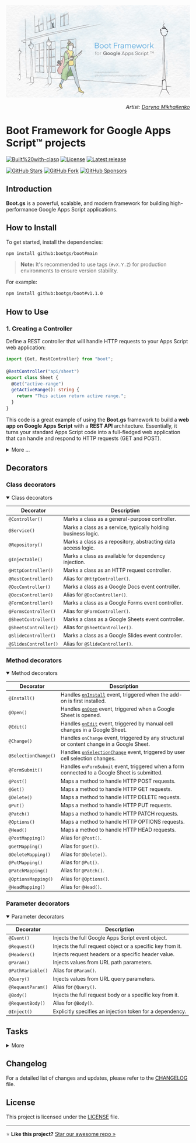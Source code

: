 <a name="top"></a>

![Project banner for Google Apps Script Boot Framework](docs/assets/images/banner-1280x640.JPG)

<p align="right">
  <i>Artist: <a href="https://darynamikhailenko.com/?utm_source=github&utm_medium=readme&utm_campaign=apps-script-boot&utm_content=banner-artist-credit" title="Portfolio of Daryna Mikhailenko, the artist">Daryna Mikhailenko</a></i>
</p>

# Boot Framework for Google Apps Script™ projects

[![Built%20with-clasp](https://img.shields.io/badge/Built%20with-clasp-4285f4.svg)](https://github.com/google/clasp)
[![License](https://img.shields.io/github/license/bootgs/boot?label=License)](LICENSE)
[![Latest release](https://img.shields.io/github/v/release/bootgs/boot?label=Release)](https://github.com/bootgs/boot/releases)

[![GitHub Stars](https://img.shields.io/github/stars/bootgs/boot?style=social)](https://github.com/bootgs/boot/stargazers)
[![GitHub Fork](https://img.shields.io/github/forks/bootgs/boot?style=social)](https://github.com/bootgs/boot/forks)
[![GitHub Sponsors](https://img.shields.io/github/sponsors/MaksymStoianov?style=social&logo=github)](https://github.com/sponsors/MaksymStoianov)

## Introduction

**Boot.gs** is a powerful, scalable, and modern framework for building high-performance Google Apps Script applications.

## How to Install

To get started, install the dependencies:

```bash
npm install github:bootgs/boot#main
```

> **Note:** It's recommended to use tags (`#vX.Y.Z`) for production environments to ensure version stability.

For example:

```bash
npm install github:bootgs/boot#v1.1.0
```

## How to Use

### 1. Creating a Controller

Define a REST controller that will handle HTTP requests to your Apps Script web application:

```TypeScript
import {Get, RestController} from "boot";

@RestController("api/sheet")
export class Sheet {
  @Get("active-range")
  getActiveRange(): string {
    return "This action return active range.";
  }
}
```

This code is a great example of using the **Boot.gs** framework to build a **web app on Google Apps Script** with
a **REST API** architecture. Essentially, it turns your standard Apps Script code into a full-fledged web application
that can handle and respond to HTTP requests (GET and POST).

<details><summary>More ...</summary>

#### Why is this needed?

Google Apps Script has simple `doGet` and `doPost` functions for handling web requests, but they're quite basic. To
build a
more complex application with multiple API endpoints, you'd have to write a lot of manual routing logic. This can
quickly become clunky and difficult to manage.

**Boot.gs** solves this problem by providing decorators (`@RestController`, `@Get`) and automated routing. This
allows
you to structure your code in a way that is common in modern web frameworks like Express.js or NestJS.

The result is code that is more organized, readable, and scalable.

```TypeScript
import {App, Newable, Get, RestController} from "boot";

/**
 * This JSDoc comment describes the `doGet` function.
 * It's the standard handler for GET requests in Google Apps Script.
 *
 * @param   event The GET request event object, containing request information.
 * @returns The result of the request processing, usually HTML content or JSON.
 */
// The `doGet` function is a mandatory entry point for web app GET requests.
export function doGet(event: GoogleAppsScript.Events.DoGet) {
  // Defines an array of controllers that the application will use.
  // In this case, only the `Sheet` class is used.
  const controllers: Newable[] = [Sheet];

  // Defines an array of providers (services) that will be available for injection.
  // There are no providers in this example.
  const providers: Newable[] = [];

  // Creates an application instance, passing it the list of controllers and providers.
  const app = App.create({
    controllers,
    providers
  });

  // Delegates the processing of the GET request to the created application instance.
  return app.doGet(event);
}

/**
 * This JSDoc comment describes the `doPost` function.
 * It's the standard handler for POST requests in Google Apps Script.
 *
 * @param event The POST request event object.
 * @returns The result of the request processing.
 */
// The `doPost` function is the entry point for web app POST requests.
export function doPost(event: GoogleAppsScript.Events.DoPost) {
  // Defines controllers for POST requests (same logic as for `doGet`).
  const controllers: Newable[] = [Sheet];

  // Defines providers (none here).
  const providers: Newable[] = [];

  // Creates an application instance.
  const app = App.create({
    controllers,
    providers
  });

  // Delegates the processing of the POST request to the application.
  return app.doPost(event);
}

/**
 * This JSDoc comment describes the `Sheet` class.
 * It acts as a REST controller for handling API requests.
 */
// The `@RestController` decorator declares this class as a controller and sets the base path to "api/sheet".
@RestController("api/sheet")
export class Sheet {
  /**
   * This JSDoc comment describes the `getActiveRange` method.
   * It is a handler for a GET request.
   */
  // The `@Get` decorator marks this method as a GET request handler and sets the endpoint path to "active-range".
  // The full path to this endpoint will be "api/sheet/active-range".
  @Get("active-range")
  // The method signature: it takes no arguments and returns a string.
  getActiveRange(): string {
    // The return value of the method.
    return "This action return active range.";
  }
}
```

#### How does it work?

The process is built on two key parts:

1. Entry Points (`doGet` and `doPost`): These are the only functions that Google Apps Script calls when it receives a
   web
   request. Instead of processing requests directly, they act as a "gateway." They initialize the application (
   `App.create`)
   with its controllers and then delegate all further processing to the framework's core handler.

2. Controllers (`@RestController`): The Sheet class is your controller. The `@RestController("api/sheet")` decorator
   tells
   the
   framework that this class will handle all requests starting with the `/api/sheet` path. The methods within this
   class (
   `getActiveRange`) become your endpoints. The `@Get("active-range")` decorator specifies that the method should handle
   GET
   requests to the `/api/sheet/active-range` path.

So, when a GET request comes in for `https://script.google.com/macros/s/.../exec?path=/api/sheet/active-range`, Apps
Script
calls `doGet`, which then passes the request to the framework. The framework parses the URL, finds the matching
controller (`Sheet`) and method (`getActiveRange`), executes it, and returns the result as an HTTP response.

This approach completely separates your request handling logic from the low-level details of Apps Script, making your
code **clean**, **modular**, and **maintainable**.

</details>

## Decorators

### Class decorators

<details open><summary>Class decorators</summary>

| Decorator             | Description                                                   |
|-----------------------|---------------------------------------------------------------|
| `@Controller()`       | Marks a class as a general-purpose controller.                |
| `@Service()`          | Marks a class as a service, typically holding business logic. |
| `@Repository()`       | Marks a class as a repository, abstracting data access logic. |
| `@Injectable()`       | Marks a class as available for dependency injection.          |
| `@HttpController()`   | Marks a class as an HTTP request controller.                  |
| `@RestController()`   | Alias for `@HttpController()`.                                |
| `@DocController()`    | Marks a class as a Google Docs event controller.              |
| `@DocsController()`   | Alias for `@DocController()`.                                 |
| `@FormController()`   | Marks a class as a Google Forms event controller.             |
| `@FormsController()`  | Alias for `@FormController()`.                                |
| `@SheetController()`  | Marks a class as a Google Sheets event controller.            |
| `@SheetsController()` | Alias for `@SheetController()`.                               |
| `@SlideController()`  | Marks a class as a Google Slides event controller.            |
| `@SlidesController()` | Alias for `@SlideController()`.                               |

</details>

### Method decorators

<details open><summary>Method decorators</summary>

| Decorator            | Description                                                                                                                                                  |
|----------------------|--------------------------------------------------------------------------------------------------------------------------------------------------------------|
| `@Install()`         | Handles [`onInstall`](https://developers.google.com/apps-script/guides/triggers#oninstalle) event, triggered when the add-on is first installed.             |
| `@Open()`            | Handles [`onOpen`](https://developers.google.com/apps-script/guides/triggers#onopene) event, triggered when a Google Sheet is opened.                        |
| `@Edit()`            | Handles [`onEdit`](https://developers.google.com/apps-script/guides/triggers#onedite) event, triggered by manual cell changes in a Google Sheet.             |
| `@Change()`          | Handles `onChange` event, triggered by any structural or content change in a Google Sheet.                                                                   |
| `@SelectionChange()` | Handles [`onSelectionChange`](https://developers.google.com/apps-script/guides/triggers#onselectionchangee) event, triggered by user cell selection changes. |
| `@FormSubmit()`      | Handles `onFormSubmit` event, triggered when a form connected to a Google Sheet is submitted.                                                                |
| `@Post()`            | Maps a method to handle HTTP POST requests.                                                                                                                  |
| `@Get()`             | Maps a method to handle HTTP GET requests.                                                                                                                   |
| `@Delete()`          | Maps a method to handle HTTP DELETE requests.                                                                                                                |
| `@Put()`             | Maps a method to handle HTTP PUT requests.                                                                                                                   |
| `@Patch()`           | Maps a method to handle HTTP PATCH requests.                                                                                                                 |
| `@Options()`         | Maps a method to handle HTTP OPTIONS requests.                                                                                                               |
| `@Head()`            | Maps a method to handle HTTP HEAD requests.                                                                                                                  |
| `@PostMapping()`     | Alias for `@Post()`.                                                                                                                                         |
| `@GetMapping()`      | Alias for `@Get()`.                                                                                                                                          |
| `@DeleteMapping()`   | Alias for `@Delete()`.                                                                                                                                       |
| `@PutMapping()`      | Alias for `@Put()`.                                                                                                                                          |
| `@PatchMapping()`    | Alias for `@Patch()`.                                                                                                                                        |
| `@OptionsMapping()`  | Alias for `@Options()`.                                                                                                                                      |
| `@HeadMapping()`     | Alias for `@Head()`.                                                                                                                                         |

</details>

### Parameter decorators

<details open><summary>Parameter decorators</summary>

| Decorator         | Description                                                |
|-------------------|------------------------------------------------------------|
| `@Event()`        | Injects the full Google Apps Script event object.          |
| `@Request()`      | Injects the full request object or a specific key from it. |
| `@Headers()`      | Injects request headers or a specific header value.        |
| `@Param()`        | Injects values from URL path parameters.                   |
| `@PathVariable()` | Alias for `@Param()`.                                      |
| `@Query()`        | Injects values from URL query parameters.                  |
| `@RequestParam()` | Alias for `@Query()`.                                      |
| `@Body()`         | Injects the full request body or a specific key from it.   |
| `@RequestBody()`  | Alias for `@Body()`.                                       |
| `@Inject()`       | Explicitly specifies an injection token for a dependency.  |

</details>

## Tasks

<details><summary>More</summary>

- [ ] Develop a `Cron` decorator for methods.
- [ ] Develop a `Response` decorator for parameters.

</details>

## Changelog

For a detailed list of changes and updates, please refer to the [CHANGELOG](CHANGELOG.md) file.

## License

This project is licensed under the [LICENSE](LICENSE) file.

---

⭐ **Like this project?** [Star our awesome repo »](https://github.com/bootgs/boot)
